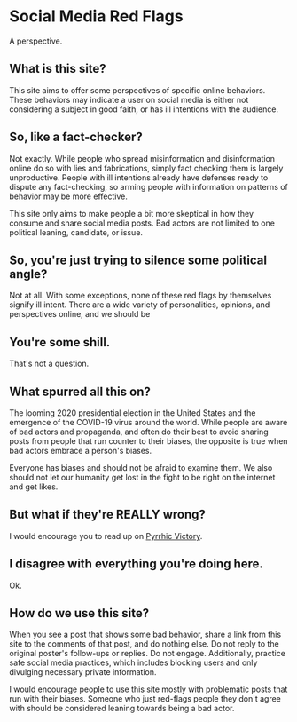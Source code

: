 # Social Media Red Flags

A perspective.

## What is this site?

This site aims to offer some perspectives of specific online behaviors. These
behaviors may indicate a user on social media is either not considering a
subject in good faith, or has ill intentions with the audience.

## So, like a fact-checker?

Not exactly. While people who spread misinformation and disinformation online
do so with lies and fabrications, simply fact checking them is largely unproductive.
People with ill intentions already have defenses ready to dispute any fact-checking,
so arming people with information on patterns of behavior may be more effective.

This site only aims to make people a bit more skeptical in how they consume
and share social media posts. Bad actors are not limited to one political leaning,
candidate, or issue.

## So, you're just trying to silence some political angle?

Not at all. With some exceptions, none of these red flags by themselves signify
ill intent. There are a wide variety of personalities, opinions, and perspectives
online, and we should be

## You're some <INSERT-AD-HOMINEM-CHARACTERIZATION> shill.

That's not a question.

## What spurred all this on?

The looming 2020 presidential election in the United States and the emergence of
the COVID-19 virus around the world.  While people are aware of bad actors and
propaganda, and often do their best to avoid sharing posts from people that run
counter to their biases, the opposite is true when bad actors embrace a person's
biases.

Everyone has biases and should not be afraid to examine them. We also should not
let our humanity get lost in the fight to be right on the internet and get likes.

## But what if they're REALLY wrong?

I would encourage you to read up on [Pyrrhic Victory](https://en.wikipedia.org/wiki/Pyrrhic_victory).

## I disagree with everything you're doing here.

Ok.

## How do we use this site?

When you see a post that shows some bad behavior, share a link from this site to the
comments of that post, and do nothing else. Do not reply to the original poster's
follow-ups or replies. Do not engage. Additionally, practice safe social media
practices, which includes blocking users and only divulging necessary private
information.

I would encourage people to use this site mostly with problematic posts that run
with their biases.  Someone who just red-flags people they don't agree with should
be considered leaning towards being a bad actor.
